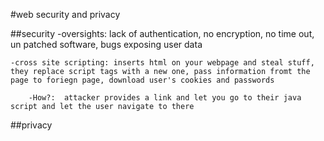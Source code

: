 #web security and privacy

##security
    -oversights: lack of authentication, no encryption, no time out, un patched software, bugs exposing user data

    -cross site scripting: inserts html on your webpage and steal stuff, they replace script tags with a new one, pass information fromt the page to foriegn page, download user's cookies and passwords

        -How?:  attacker provides a link and let you go to their java script and let the user navigate to there



##privacy